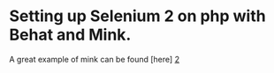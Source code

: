 # Setting up Selenium 2 on php with Behat and Mink.

A great example of mink can be found [here] [2]


[2]: https://github.com/Behat/MinkExtension-example "Mink Example"
